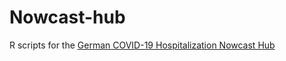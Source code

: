 # Nowcast-hub

R scripts for the [German COVID-19 Hospitalization Nowcast Hub](https://github.com/KITmetricslab/hospitalization-nowcast-hub)
